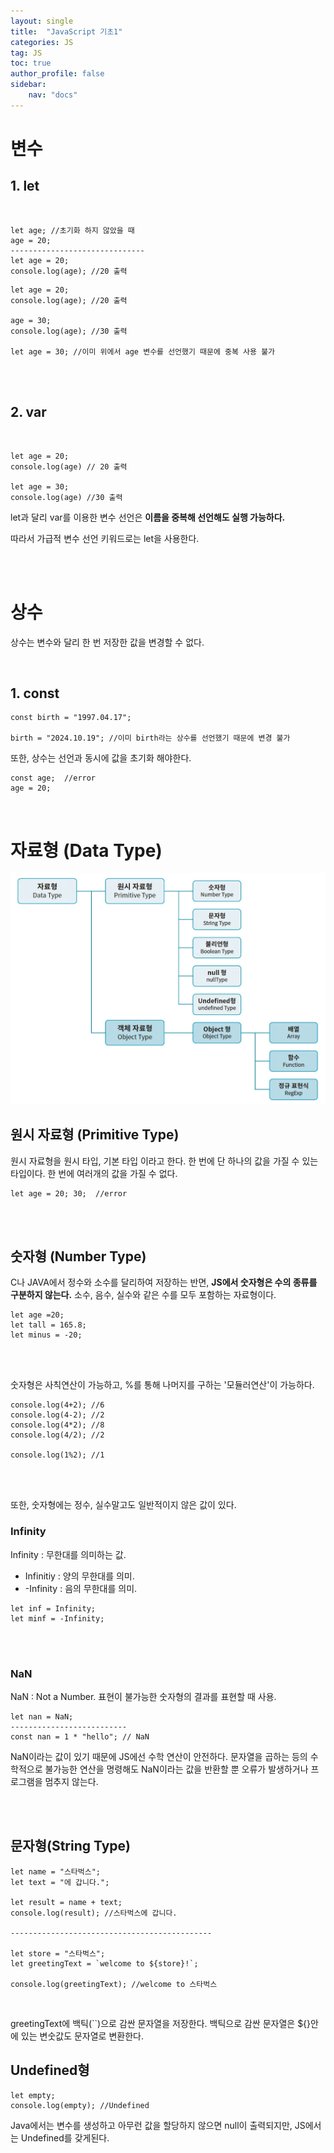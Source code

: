 ```yaml
---
layout: single
title:  "JavaScript 기초1"
categories: JS
tag: JS
toc: true
author_profile: false
sidebar:
    nav: "docs"
---
```


# 변수

## 1. let
<br/>

```
let age; //초기화 하지 않았을 때
age = 20;
------------------------------
let age = 20;
console.log(age); //20 출력

```

```
let age = 20;
console.log(age); //20 출력

age = 30;
console.log(age); //30 출력

let age = 30; //이미 위에서 age 변수를 선언했기 때문에 중복 사용 불가
```

<br/>
<br/>

## 2. var

<br/>

```
let age = 20;
console.log(age) // 20 출력

let age = 30;
console.log(age) //30 출력
```

let과 달리 var를 이용한 변수 선언은 **이름을 중복해 선언해도 실행 가능하다.**

따라서 가급적 변수 선언 키워드로는 let을 사용한다.

<br/>
<br/>

# 상수

상수는 변수와 달리 한 번 저장한 값을 변경할 수 없다.

<br/>

## 1. const

```
const birth = "1997.04.17";

birth = "2024.10.19"; //이미 birth라는 상수를 선언했기 때문에 변경 불가
```

또한, 상수는 선언과 동시에 값을 초기화 해야한다.

```
const age;  //error
age = 20; 
```

<br/>

# 자료형 (Data Type)
![data type](../../images/Data%20type.png)

## 원시 자료형 (Primitive Type)

원시 자료형을 원시 타입, 기본 타입 이라고 한다. 한 번에 단 하나의 값을 가질 수 있는 타입이다. 한 번에 여러개의 값을 가질 수 없다.

```
let age = 20; 30;  //error
```
<br/>
<br/>

## 숫자형 (Number Type)
C나 JAVA에서 정수와 소수를 달리하여 저장하는 반면, **JS에서 숫자형은 수의 종류를 구분하지 않는다.** 소수, 음수, 실수와 같은 수를 모두 포함하는 자료형이다.

```
let age =20;
let tall = 165.8;
let minus = -20;
```

<br/>
<br/>

숫자형은 사칙연산이 가능하고, %를 통해 나머지를 구하는 '모듈러연산'이 가능하다.

```
console.log(4+2); //6
console.log(4-2); //2
console.log(4*2); //8
console.log(4/2); //2

console.log(1%2); //1
```
<br/>
<br/>

또한, 숫자형에는 정수, 실수말고도 일반적이지 않은 값이 있다.

### Infinity

Infinity : 무한대를 의미하는 값. 
- Infinitiy : 양의 무한대를 의미.
- -Infinity : 음의 무한대를 의미.

```
let inf = Infinity;
let minf = -Infinity;

```

<br/>
<br/>

### NaN

NaN : Not a Number. 표현이 불가능한 숫자형의 결과를 표현할 때 사용.

```
let nan = NaN;
--------------------------
const nan = 1 * "hello"; // NaN
```
NaN이라는 값이 있기 때문에 JS에선 수학 연산이 안전하다. 문자열을 곱하는 등의 수학적으로 불가능한 연산을 명령해도 NaN이라는 값을 반환할 뿐 오류가 발생하거나 프로그램을 멈추지 않는다.

<br/>
<br/>

## 문자형(String Type)

```
let name = "스타벅스"; 
let text = "에 갑니다.";

let result = name + text;
console.log(result); //스타벅스에 갑니다.

---------------------------------------------

let store = "스타벅스";
let greetingText = `welcome to ${store}!`;

console.log(greetingText); //welcome to 스타벅스
```
<br/>

greetingText에 백틱(``)으로 감싼 문자열을 저장한다. 백틱으로 감싼 문자열은 ${}안에 있는 변숫값도 문자열로 변환한다.  

## Undefined형

```
let empty;
console.log(empty); //Undefined
``` 

Java에서는 변수를 생성하고 아무런 값을 할당하지 않으면 null이 출력되지만, JS에서는 Undefined를 갖게된다.

